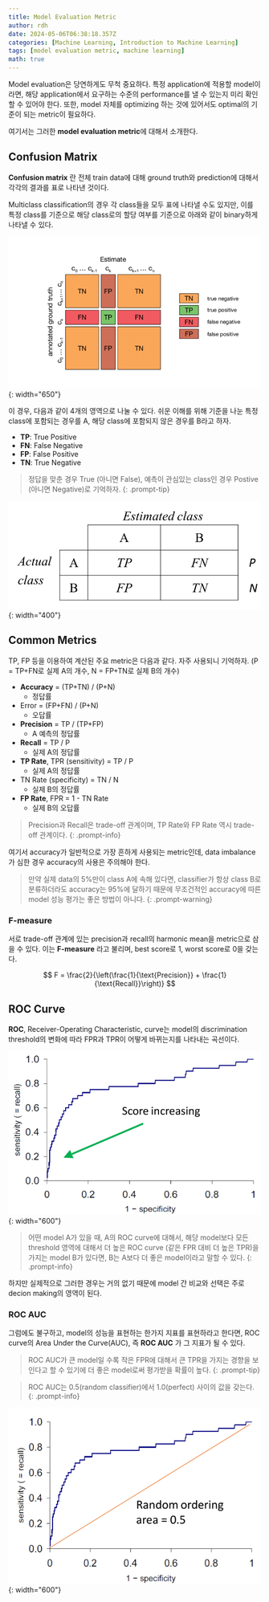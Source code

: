 ```yaml
---
title: Model Evaluation Metric
author: rdh
date: 2024-05-06T06:38:18.357Z
categories: [Machine Learning, Introduction to Machine Learning]
tags: [model evaluation metric, machine learning]
math: true
---
```


Model evaluation은 당연하게도 무척 중요하다. 특정 application에 적용할 model이라면, 해당 application에서 요구하는 수준의 performance를 낼 수 있는지 미리 확인 할 수 있어야 한다. 또한, model 자체를 optimizing 하는 것에 있어서도 optimal의 기준이 되는 metric이 필요하다.

여기서는 그러한 **model evaluation metric**에 대해서 소개한다.

## Confusion Matrix
**Confusion matrix** 란 전체 train data에 대해 ground truth와 prediction에 대해서 각각의 결과를 표로 나타낸 것이다.

Multiclass classification의 경우 각 class들을 모두 표에 나타낼 수도 있지만, 이를 특정 class를 기준으로 해당 class로의 할당 여부를 기준으로 아래와 같이 binary하게 나타낼 수 있다.

![](/assets/img/model-evaluation-metric-01.png){: width="650"}

이 경우, 다음과 같이 4개의 영역으로 나눌 수 있다. 쉬운 이해를 위해 기준을 나눈 특정 class에 포함되는 경우를 A, 해당 class에 포함되지 않은 경우를 B라고 하자.

* **TP**: True Positive
* **FN**: False Negative
* **FP**: False Positive
* **TN**: True Negative

> 정답을 맞춘 경우 True (아니면 False), 예측이 관심있는 class인 경우 Postive (아니면 Negative)로 기억하자.
{: .prompt-tip}

![](/assets/img/model-evaluation-metric-02.png){: width="400"}


## Common Metrics
TP, FP 등을 이용하여 계산된 주요 metric은 다음과 같다. 자주 사용되니 기억하자. (P = TP+FN로 실제 A의 개수, N = FP+TN로 실제 B의 개수)

* **Accuracy** = (TP+TN) / (P+N)
  * 정답률
* Error = (FP+FN) / (P+N)
  * 오답률
* **Precision** = TP / (TP+FP)
  * A 예측의 정답률
* **Recall** = TP / P
  * 실제 A의 정답률
* **TP Rate**, TPR (sensitivity) = TP / P
  * 실제 A의 정답률
* TN Rate (specificity) = TN / N
  * 실제 B의 정답률
* **FP Rate**, FPR = 1 - TN Rate
  * 실제 B의 오답률

> Precision과 Recall은 trade-off 관계이며, TP Rate와 FP Rate 역시 trade-off 관계이다.
{: .prompt-info}

여기서 accuracy가 일반적으로 가장 흔하게 사용되는 metric인데, data imbalance가 심한 경우 accuracy의 사용은 주의해야 한다.

> 만약 실제 data의 5%만이 class A에 속해 있다면, classifier가 항상 class B로 분류하더라도 accuracy는 95%에 달하기 때문에 무조건적인 accuracy에 따른 model 성능 평가는 좋은 방법이 아니다.
{: .prompt-warning}

### F-measure
서로 trade-off 관계에 있는 precision과 recall의 harmonic mean을 metric으로 삼을 수 있다. 이는 **F-measure** 라고 불리며, best score로 1, worst score로 0을 갖는다.

$$
F = \frac{2}{\left(\frac{1}{\text{Precision}} + \frac{1}{\text{Recall}}\right)}
$$

## ROC Curve
**ROC**, Receiver-Operating Characteristic, curve는 model의 discrimination threshold의 변화에 따라 FPR과 TPR이 어떻게 바뀌는지를 나타내는 곡선이다.

![](/assets/img/model-evaluation-metric-03.png){: width="600"}

> 어떤 model A가 있을 때, A의 ROC curve에 대해서, 해당 model보다 모든 threshold 영역에 대해서 더 높은 ROC curve (같은 FPR 대비 더 높은 TPR)을 가지는 model B가 있다면, B는 A보다 더 좋은 model이라고 말할 수 있다.
{: .prompt-info}

하지만 실제적으로 그러한 경우는 거의 없기 때문에 model 간 비교와 선택은 주로 decion making의 영역이 된다.

### ROC AUC
그럼에도 불구하고, model의 성능을 표현하는 한가지 지표를 표현하라고 한다면, ROC curve의 Area Under the Curve(AUC), 즉 **ROC AUC** 가 그 지표가 될 수 있다.

> ROC AUC가 큰 model일 수록 작은 FPR에 대해서 큰 TPR을 가지는 경향을 보인다고 할 수 있기에 더 좋은 model로써 평가받을 확률이 높다.
{: .prompt-tip}

> ROC AUC는 0.5(random classifier)에서 1.0(perfect) 사이의 값을 갖는다.
{: .prompt-info}

![](/assets/img/model-evaluation-metric-04.png){: width="600"}
